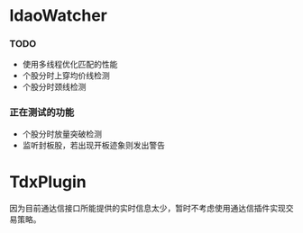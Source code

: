 # IdaoWatcher
### TODO
* 使用多线程优化匹配的性能
* 个股分时上穿均价线检测
* 个股分时颈线检测

### 正在测试的功能
* 个股分时放量突破检测
* 监听封板股，若出现开板迹象则发出警告


# TdxPlugin
因为目前通达信接口所能提供的实时信息太少，暂时不考虑使用通达信插件实现交易策略。
